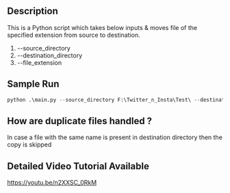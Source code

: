 ## Description

This is a Python script which takes below inputs & moves file of the specified extension from source to destination. 
1. --source_directory
2. --destination_directory
3. --file_extension

## Sample Run

```py 
python .\main.py --source_directory F:\Twitter_n_Insta\Test\ --destination_directory F:\Twitter_n_Insta\ImageContent\  --file_extension png
```

## How are duplicate files handled ?
In case a file with the same name is present in destination directory then the copy is skipped

## Detailed Video Tutorial Available
https://youtu.be/n2XXSC_0RkM
